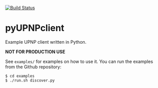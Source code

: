 [![Build Status](https://travis-ci.org/flyte/pyupnpclient.svg?branch=develop)](https://travis-ci.org/flyte/pyupnpclient)

pyUPNPclient
============

Example UPNP client written in Python.

**NOT FOR PRODUCTION USE**

See `examples/` for examples on how to use it. You can run the examples from
the Github repository:

    $ cd examples
    $ ./run.sh discover.py

